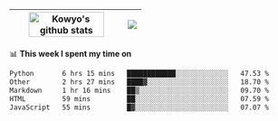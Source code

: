 | <a href="https://github.com/anuraghazra/github-readme-stats"><img width="85%" src="https://github-readme-stats.vercel.app/api?username=kowyo&show_icons=true&hide_border=true&theme=transparent" alt="Kowyo's github stats" /></a> | <a href="https://github.com/anuraghazra/github-readme-stats"><img align="center" src="https://github-readme-stats.vercel.app/api/top-langs/?username=kowyo&exclude_repo=Engineering-Competition-Robot,mobile-robot&hide=c,assembly,shaderlab,hlsl,mathematica,cmake&layout=compact&hide_border=true&theme=transparent" /></a> |
| ------------- | ------------- |

📊 **This week I spent my time on**
<!--START_SECTION:waka-->

```txt
Python       6 hrs 15 mins   ████████████░░░░░░░░░░░░░   47.53 %
Other        2 hrs 27 mins   ████▓░░░░░░░░░░░░░░░░░░░░   18.70 %
Markdown     1 hr 16 mins    ██▒░░░░░░░░░░░░░░░░░░░░░░   09.70 %
HTML         59 mins         ██░░░░░░░░░░░░░░░░░░░░░░░   07.59 %
JavaScript   55 mins         █▓░░░░░░░░░░░░░░░░░░░░░░░   07.07 %
```

<!--END_SECTION:waka-->
